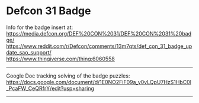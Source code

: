 # Defcon 31 Badge

Info for the badge insert at: 
    https://media.defcon.org/DEF%20CON%2031/DEF%20CON%2031%20badge/  
    https://www.reddit.com/r/Defcon/comments/13m7qts/def_con_31_badge_update_sao_support/  
    https://www.thingiverse.com/thing:6060558  

---

Google Doc tracking solving of the badge puzzles: https://docs.google.com/document/d/1E0NO2FiF09a_y0vLQpU7HzS1HbC0l_PcaFW_CeQRfrY/edit?usp=sharing

---

